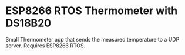 # ESP8266 RTOS Thermometer with DS18B20
Small Thermometer app that sends the measured temperature to a UDP server.
Requires ESP8266 RTOS.
